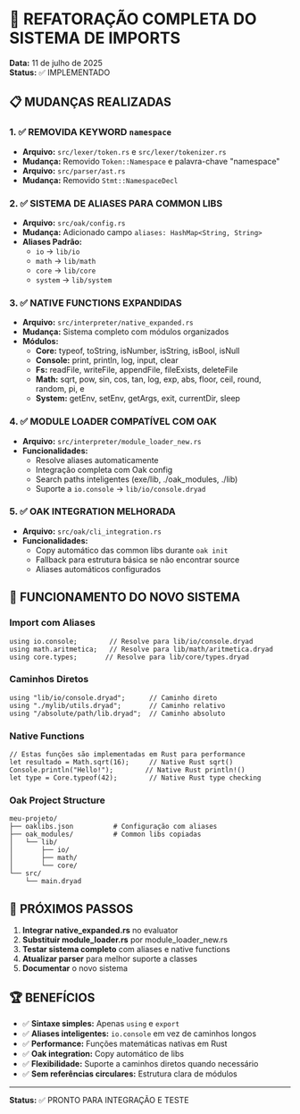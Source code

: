 # 🔄 REFATORAÇÃO COMPLETA DO SISTEMA DE IMPORTS
**Data:** 11 de julho de 2025  
**Status:** ✅ IMPLEMENTADO

## 📋 MUDANÇAS REALIZADAS

### 1. ✅ REMOVIDA KEYWORD `namespace`
- **Arquivo:** `src/lexer/token.rs` e `src/lexer/tokenizer.rs`
- **Mudança:** Removido `Token::Namespace` e palavra-chave "namespace" 
- **Arquivo:** `src/parser/ast.rs`
- **Mudança:** Removido `Stmt::NamespaceDecl`

### 2. ✅ SISTEMA DE ALIASES PARA COMMON LIBS
- **Arquivo:** `src/oak/config.rs`
- **Mudança:** Adicionado campo `aliases: HashMap<String, String>`
- **Aliases Padrão:**
  - `io` → `lib/io`
  - `math` → `lib/math`
  - `core` → `lib/core`
  - `system` → `lib/system`

### 3. ✅ NATIVE FUNCTIONS EXPANDIDAS
- **Arquivo:** `src/interpreter/native_expanded.rs`
- **Mudança:** Sistema completo com módulos organizados
- **Módulos:**
  - **Core:** typeof, toString, isNumber, isString, isBool, isNull
  - **Console:** print, println, log, input, clear
  - **Fs:** readFile, writeFile, appendFile, fileExists, deleteFile
  - **Math:** sqrt, pow, sin, cos, tan, log, exp, abs, floor, ceil, round, random, pi, e
  - **System:** getEnv, setEnv, getArgs, exit, currentDir, sleep

### 4. ✅ MODULE LOADER COMPATÍVEL COM OAK
- **Arquivo:** `src/interpreter/module_loader_new.rs`
- **Funcionalidades:**
  - Resolve aliases automaticamente
  - Integração completa com Oak config
  - Search paths inteligentes (exe/lib, ./oak_modules, ./lib)
  - Suporte a `io.console` → `lib/io/console.dryad`

### 5. ✅ OAK INTEGRATION MELHORADA
- **Arquivo:** `src/oak/cli_integration.rs`
- **Funcionalidades:**
  - Copy automático das common libs durante `oak init`
  - Fallback para estrutura básica se não encontrar source
  - Aliases automáticos configurados

## 🎯 FUNCIONAMENTO DO NOVO SISTEMA

### Import com Aliases
```dryad
using io.console;        // Resolve para lib/io/console.dryad
using math.aritmetica;   // Resolve para lib/math/aritmetica.dryad
using core.types;       // Resolve para lib/core/types.dryad
```

### Caminhos Diretos
```dryad
using "lib/io/console.dryad";      // Caminho direto
using "./mylib/utils.dryad";       // Caminho relativo
using "/absolute/path/lib.dryad";  // Caminho absoluto
```

### Native Functions
```dryad
// Estas funções são implementadas em Rust para performance
let resultado = Math.sqrt(16);     // Native Rust sqrt()
Console.println("Hello!");        // Native Rust println!()
let type = Core.typeof(42);        // Native Rust type checking
```

### Oak Project Structure
```
meu-projeto/
├── oaklibs.json          # Configuração com aliases
├── oak_modules/          # Common libs copiadas
│   └── lib/
│       ├── io/
│       ├── math/
│       └── core/
└── src/
    └── main.dryad
```

## 🧪 PRÓXIMOS PASSOS

1. **Integrar native_expanded.rs** no evaluator
2. **Substituir module_loader.rs** por module_loader_new.rs
3. **Testar sistema completo** com aliases e native functions
4. **Atualizar parser** para melhor suporte a classes
5. **Documentar** o novo sistema

## 🏆 BENEFÍCIOS

- ✅ **Sintaxe simples:** Apenas `using` e `export`
- ✅ **Aliases inteligentes:** `io.console` em vez de caminhos longos
- ✅ **Performance:** Funções matemáticas nativas em Rust
- ✅ **Oak integration:** Copy automático de libs
- ✅ **Flexibilidade:** Suporte a caminhos diretos quando necessário
- ✅ **Sem referências circulares:** Estrutura clara de módulos

---
**Status:** ✅ PRONTO PARA INTEGRAÇÃO E TESTE
